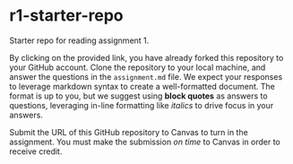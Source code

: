 # r1-starter-repo
Starter repo for reading assignment 1.

By clicking on the provided link, you have already forked this repository to your GitHub account. Clone the repository to your local machine, and answer the questions in the `assignment.md` file. We expect your responses to leverage markdown syntax to create a well-formatted document. The format is up to you, but we suggest using **block quotes** as answers to questions, leveraging in-line formatting like _italics_ to drive focus in your answers.

Submit the URL of this GitHub repository to Canvas to turn in the assignment. You must make the submission _on time_ to Canvas in order to receive credit. 
